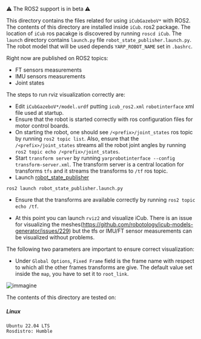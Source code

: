 :warning: The ROS2 support is in beta :warning:

This directory contains the files related for using `iCubGazeboV*` with ROS2. The contents of this directory are installed inside `iCub`.
ros2 package. The location of `iCub` ros pacakge is discovered by running `roscd iCub`.
The `launch` directory contains `launch.py` file `robot_state_publisher.launch.py`. The robot model
that will be used depends `YARP_ROBOT_NAME` set in `.bashrc`.

Right now are published on ROS2 topics:

- FT sensors measurements
- IMU sensors measurements
- Joint states

The steps to run rviz visualization correctly are:

- Edit `iCubGazeboV*/model.urdf` putting  `icub_ros2.xml` `robotinterface` xml file used at startup.
- Ensure that the robot is started correctly with ros configuration files for motor control boards.
- On starting the robot, one should see `/<prefix>/joint_states` ros topic by running `ros2 topic list`.
  Also, ensure that the `/<prefix>/joint_states` streams all the robot joint angles by running
  `ros2 topic echo /<prefix>/joint_states`.
- Start `transform server` by running `yarprobotinterface --config transform-server.xml`.
  The transform server is a central location for transforms `tfs` and it streams the transforms
  to `/tf` ros topic.
- Launch [robot_state_publisher](http://wiki.ros.org/robot_state_publisher)

```
ros2 launch robot_state_publisher.launch.py
```
 - Ensure that the transforms are available correctly by running `ros2 topic echo /tf`.

- At this point you can launch `rviz2` and visualize iCub. There is an issue for visualizing the meshes(https://github.com/robotology/icub-models-generator/issues/229) but the tfs or IMU/FT sensor measurements can be visualized without problems.

The following two parameters are important to ensure correct visualization:

- Under `Global Options`, `Fixed Frame` field is the frame name with respect to
  which all the other frames transforms are give. The default value set inside the `map`, you have to set it to `root_link`.

![immagine](https://user-images.githubusercontent.com/19152494/206218846-faf4375f-f1d2-4e24-a05d-234ca2e848a5.png)

The contents of this directory are tested on:

##### Linux

```
Ubuntu 22.04 LTS
Rosdistro: Humble
```
